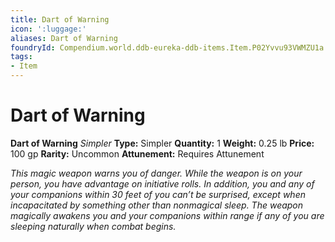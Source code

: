 ```yaml
---
title: Dart of Warning
icon: ':luggage:'
aliases: Dart of Warning
foundryId: Compendium.world.ddb-eureka-ddb-items.Item.P02Yvvu93VWMZU1a
tags:
- Item
---
```


# Dart of Warning

**Dart of Warning**
_Simpler_
**Type:** Simpler
**Quantity:** 1
**Weight:** 0.25 lb
**Price:** 100 gp
**Rarity:** Uncommon
**Attunement:** Requires Attunement

*This magic weapon warns you of danger. While the weapon is on your person, you have advantage on initiative rolls. In addition, you and any of your companions within 30 feet of you can’t be surprised, except when incapacitated by something other than nonmagical sleep. The weapon magically awakens you and your companions within range if any of you are sleeping naturally when comb<span class="No-Break">at begins.</span>*
